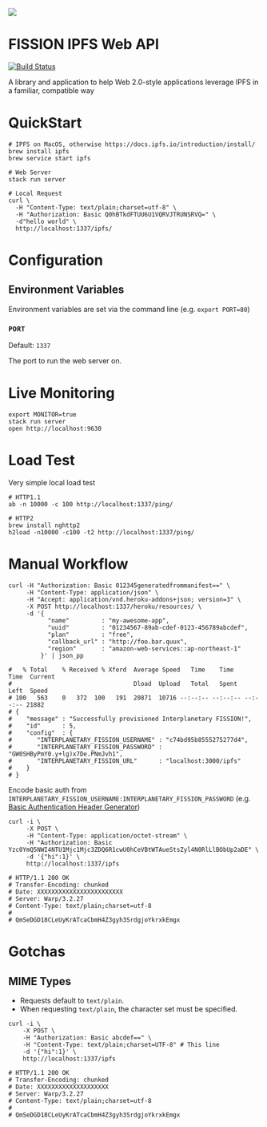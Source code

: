 ![](https://github.com/fission-suite/ipfs-api/raw/master/assets/logo.png?sanitize=true)

# FISSION IPFS Web API

[![Build Status](https://travis-ci.org/fission-suite/ipfs-api.svg?branch=master)](https://travis-ci.org/fission-suite/ipfs-api)

A library and application to help Web 2.0-style applications leverage IPFS
in a familiar, compatible way

# QuickStart

```shell
# IPFS on MacOS, otherwise https://docs.ipfs.io/introduction/install/
brew install ipfs
brew service start ipfs

# Web Server
stack run server

# Local Request
curl \
  -H "Content-Type: text/plain;charset=utf-8" \
  -H "Authorization: Basic Q0hBTkdFTUU6U1VQRVJTRUNSRVQ=" \
  -d"hello world" \
  http://localhost:1337/ipfs/
```

# Configuration

## Environment Variables

Environment variables are set via the command line (e.g. `export PORT=80`)

### `PORT`

Default: `1337`

The port to run the web server on.

# Live Monitoring

```
export MONITOR=true
stack run server
open http://localhost:9630
```

# Load Test

Very simple local load test

```shell
# HTTP1.1
ab -n 10000 -c 100 http://localhost:1337/ping/

# HTTP2
brew install nghttp2
h2load -n10000 -c100 -t2 http://localhost:1337/ping/
```

# Manual Workflow

```shell
curl -H "Authorization: Basic 012345generatedfrommanifest==" \
     -H "Content-Type: application/json" \
     -H "Accept: application/vnd.heroku-addons+json; version=3" \
     -X POST http://localhost:1337/heroku/resources/ \
     -d '{
           "name"         : "my-awesome-app",
           "uuid"         : "01234567-89ab-cdef-0123-456789abcdef",
           "plan"         : "free",
           "callback_url" : "http://foo.bar.quux",
           "region"       : "amazon-web-services::ap-northeast-1"
         }' | json_pp

#   % Total    % Received % Xferd  Average Speed   Time    Time     Time  Current
#                                  Dload  Upload   Total   Spent    Left  Speed
# 100   563    0   372  100   191  20871  10716 --:--:-- --:--:-- --:--:-- 21882
# {
#    "message" : "Successfully provisioned Interplanetary FISSION!",
#    "id"      : 5,
#    "config"  : {
#       "INTERPLANETARY_FISSION_USERNAME" : "c74bd95b8555275277d4",
#       "INTERPLANETARY_FISSION_PASSWORD" : "GW0SHByPmY0.y+lg)x7De.PNmJvh1",
#       "INTERPLANETARY_FISSION_URL"      : "localhost:3000/ipfs"
#    }
# }
```

Encode basic auth from `INTERPLANETARY_FISSION_USERNAME:INTERPLANETARY_FISSION_PASSWORD`
(e.g. [Basic Authentication Header Generator](https://www.blitter.se/utils/basic-authentication-header-generator/))


```shell
curl -i \
     -X POST \
     -H "Content-Type: application/octet-stream" \
     -H "Authorization: Basic Yzc0YmQ5NWI4NTU1Mjc1Mjc3ZDQ6R1cwU0hCeVBtWTAueStsZyl4N0RlLlBObUp2aDE" \
     -d '{"hi":1}' \
     http://localhost:1337/ipfs

# HTTP/1.1 200 OK
# Transfer-Encoding: chunked
# Date: XXXXXXXXXXXXXXXXXXXXXXXX
# Server: Warp/3.2.27
# Content-Type: text/plain;charset=utf-8
#
# QmSeDGD18CLeUyKrATcaCbmH4Z3gyh3SrdgjoYkrxkEmgx
```

# Gotchas

## MIME Types

* Requests default to `text/plain`.
* When requesting `text/plain`, the character set must be specified.

```shell
curl -i \
    -X POST \
    -H "Authorization: Basic abcdef==" \
    -H "Content-Type: text/plain;charset=UTF-8" # This line
    -d '{"hi":1}' \
    http://localhost:1337/ipfs

# HTTP/1.1 200 OK
# Transfer-Encoding: chunked
# Date: XXXXXXXXXXXXXXXXXXXX
# Server: Warp/3.2.27
# Content-Type: text/plain;charset=utf-8
#
# QmSeDGD18CLeUyKrATcaCbmH4Z3gyh3SrdgjoYkrxkEmgx
```
